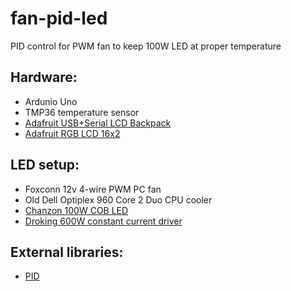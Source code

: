 # fan-pid-led

PID control for PWM fan to keep 100W LED at proper temperature

## Hardware:
* Ardunio Uno
* TMP36 temperature sensor
* [Adafruit USB+Serial LCD Backpack](https://www.adafruit.com/product/784)
* [Adafruit RGB LCD 16x2](https://www.adafruit.com/product/399)

## LED setup:
* Foxconn 12v 4-wire PWM PC fan
* Old Dell Optiplex 960 Core 2 Duo CPU cooler
* [Chanzon 100W COB LED](https://smile.amazon.com/dp/B01DBZHUXA)
* [Droking 600W constant current driver](https://smile.amazon.com/dp/B01DBZHUXA)

## External libraries:
 * [PID](https://github.com/gelraen/Arduino-PID-Library)
